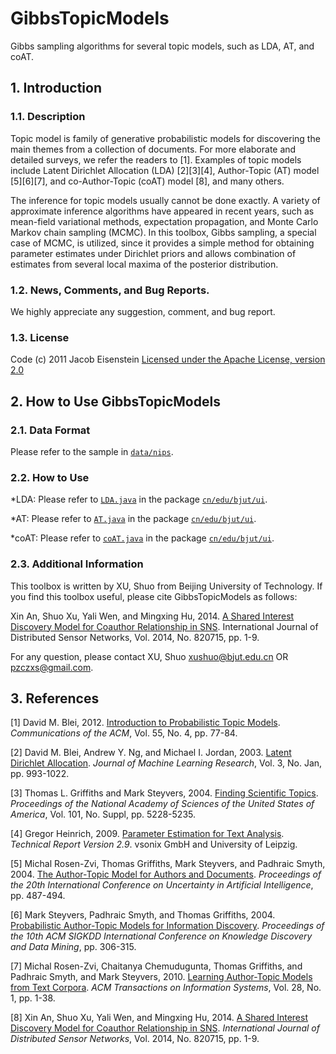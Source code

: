 # GibbsTopicModels
Gibbs sampling algorithms for several topic models, such as LDA, AT, and coAT. 

## 1. Introduction
### 1.1. Description
Topic model is family of generative probabilistic models for discovering the main themes from a collection of documents. For more elaborate and detailed surveys, we refer the readers to [1]. Examples of topic models include Latent Dirichlet Allocation (LDA) [2][3][4], Author-Topic (AT) model [5][6][7], and co-Author-Topic (coAT) model [8], and many others. 

The inference for topic models usually cannot be done exactly. A variety of approximate inference algorithms have appeared in recent years, such as mean-field variational methods, expectation propagation, and Monte Carlo Markov chain sampling (MCMC). In this toolbox, Gibbs sampling, a special case of MCMC, is utilized, since it provides a simple method for obtaining parameter estimates under Dirichlet priors and allows combination of estimates from several local maxima of the posterior distribution. 

### 1.2. News, Comments, and Bug Reports.
We highly appreciate any suggestion, comment, and bug report.

### 1.3. License
Code (c) 2011 Jacob Eisenstein
[Licensed under the Apache License, version 2.0](http://www.apache.org/licenses/LICENSE-2.0.html)

## 2. How to Use GibbsTopicModels
### 2.1. Data Format
Please refer to the sample in [`data/nips`](data/nips).

### 2.2. How to Use
*LDA: Please refer to [`LDA.java`](src/cn/edu/bjut/ui/LDA.java) in the package [`cn/edu/bjut/ui`](src/cn/edu/bjut/ui).

*AT: Please refer to [`AT.java`](src/cn/edu/bjut/ui/AT.java) in the package  [`cn/edu/bjut/ui`](src/cn/edu/bjut/ui). 

*coAT: Please refer to [`coAT.java`](src/cn/edu/bjut/ui/coAT.java) in the package [`cn/edu/bjut/ui`](src/cn/edu/bjut/ui).

### 2.3. Additional Information
This toolbox is written by XU, Shuo from Beijing University of Technology. If you find this toolbox useful, please cite GibbsTopicModels as follows: 

Xin An, Shuo Xu, Yali Wen, and Mingxing Hu, 2014. [A Shared Interest Discovery Model for Coauthor Relationship in SNS](http://dx.doi.org/10.1155/2014/820715). International Journal of Distributed Sensor Networks, Vol. 2014, No. 820715, pp. 1-9. 

For any question, please contact XU, Shuo xushuo@bjut.edu.cn OR pzczxs@gmail.com.

## 3. References
[1] David M. Blei, 2012. [Introduction to Probabilistic Topic Models](http://dx.doi.org/10.1145/2133806.2133826). *Communications of the ACM*, Vol. 55, No. 4, pp. 77-84.

[2] David M. Blei, Andrew Y. Ng, and Michael I. Jordan, 2003. [Latent Dirichlet Allocation](http://jmlr.csail.mit.edu/papers/v3/blei03a.html). *Journal of Machine Learning Research*, Vol. 3, No. Jan, pp. 993-1022.

[3] Thomas L. Griffiths and Mark Steyvers, 2004. [Finding Scientific Topics](http://www.pnas.org/content/101/suppl_1/5228.abstract). *Proceedings of the National Academy of Sciences of the United States of America*, Vol. 101, No. Suppl, pp. 5228-5235.

[4] Gregor Heinrich, 2009. [Parameter Estimation for Text Analysis](http://www.arbylon.net/publications/text-est2.pdf). *Technical Report Version 2.9*. vsonix GmbH and University of Leipzig. 

[5] Michal Rosen-Zvi, Thomas Griffiths, Mark Steyvers, and Padhraic Smyth, 2004. [The Author-Topic Model for Authors and Documents](https://mimno.infosci.cornell.edu/info6150/readings/398.pdf). *Proceedings of the 20th International Conference on Uncertainty in Artificial Intelligence*, pp. 487-494.

[6] Mark Steyvers, Padhraic Smyth, and Thomas Griffiths, 2004. [Probabilistic Author-Topic Models for Information Discovery](http://psiexp.ss.uci.edu/research/papers/author_topics_kdd.pdf). *Proceedings of the 10th ACM SIGKDD International Conference on Knowledge Discovery and Data Mining*, pp. 306-315. 

[7] Michal Rosen-Zvi, Chaitanya Chemudugunta, Thomas Griffiths, and Padhraic Smyth, and Mark Steyvers, 2010. [Learning Author-Topic Models from Text Corpora](https://cocosci.berkeley.edu/tom/papers/AT_tois.pdf). *ACM Transactions on Information Systems*, Vol. 28, No. 1, pp. 1-38. 

[8] Xin An, Shuo Xu, Yali Wen, and Mingxing Hu, 2014. [A Shared Interest Discovery Model for Coauthor Relationship in SNS](http://dx.doi.org/10.1155/2014/820715). *International Journal of Distributed Sensor Networks*, Vol. 2014, No. 820715, pp. 1-9. 
